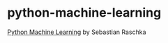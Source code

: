 # python-machine-learning

[Python Machine Learning](https://www.amazon.com/Python-Machine-Learning-Sebastian-Raschka/dp/1783555130/ref=sr_1_1?s=books&ie=UTF8&qid=1468797789&sr=1-1&keywords=python+machine+learning) by Sebastian Raschka